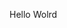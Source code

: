 Hello Wolrd















































































































































































































































































































































































































































































































































































































































































































































































































































































































































































































































































































































































































































































































































































































































































































































































































































































































































































































































































































































































































































































































































































































































































































































































































































































































































































































































































































































































































































































































































































































































































































































































































































































































































































































































































































































































































































































































































































































































































































































































































































































































































































































































































































































































































































































































































































































































































































































































































